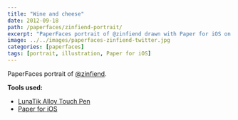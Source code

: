 ```yaml
---
title: "Wine and cheese"
date: 2012-09-18
path: /paperfaces/zinfiend-portrait/
excerpt: "PaperFaces portrait of @zinfiend drawn with Paper for iOS on an iPad."
image: ../../images/paperfaces-zinfiend-twitter.jpg
categories: [paperfaces]
tags: [portrait, illustration, Paper for iOS]
---
```


PaperFaces portrait of [@zinfiend](https://twitter.com/zinfiend).

**Tools used:**

- [LunaTik Alloy Touch Pen](https://www.amazon.com/gp/product/B00821TR7G/ref=as_li_ss_tl?ie=UTF8&tag=mademist-20&linkCode=as2&camp=1789&creative=390957&creativeASIN=B00821TR7G)
- [Paper for iOS](https://paper.bywetransfer.com/)
